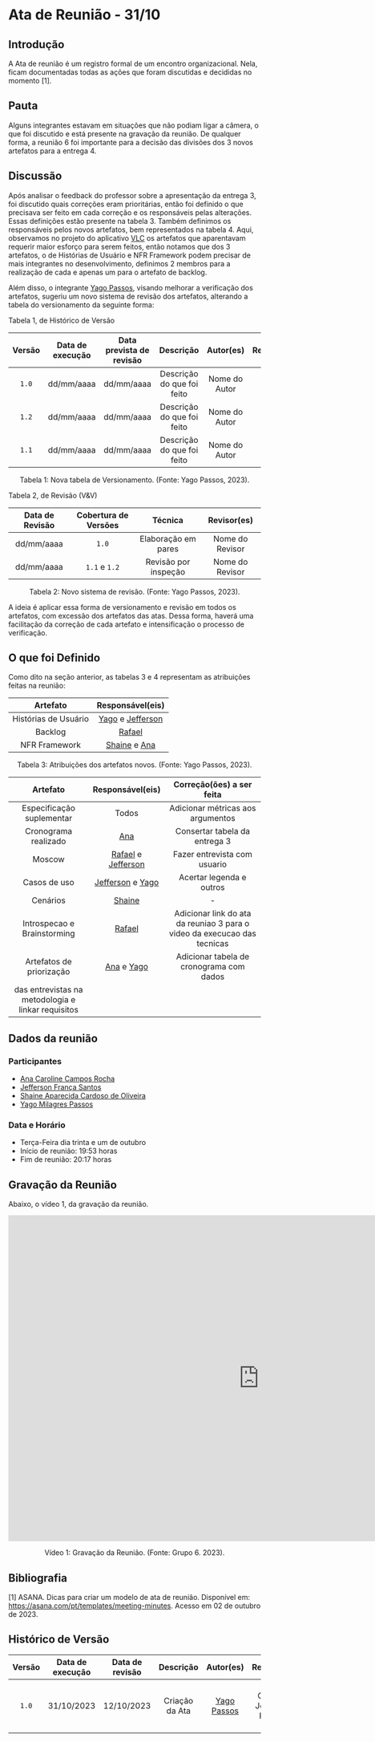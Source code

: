# Ata de Reunião - 31/10

## Introdução
A Ata de reunião é um registro formal de um encontro organizacional. Nela, ficam documentadas todas as ações que foram discutidas e decididas no momento [1]. 

## Pauta
Alguns integrantes estavam em situações que não podiam ligar a câmera, o que foi discutido e está presente na gravação da reunião. De qualquer forma, a reunião 6 foi importante para a decisão das divisões dos 3 novos artefatos para a entrega 4.

## Discussão
Após analisar o feedback do professor sobre a apresentação da entrega 3, foi discutido quais correções eram prioritárias, então foi definido o que precisava ser feito em cada correção e os responsáveis pelas alterações. Essas definições estão presente na tabela 3. Também definimos os responsáveis pelos novos artefatos, bem representados na tabela 4.
Aqui, observamos no projeto do aplicativo [VLC](https://github.com/Requisitos-de-Software/2023.1-VLC) os artefatos que aparentavam requerir maior esforço para serem feitos, então notamos que dos 3 artefatos, o de Histórias de Usuário e NFR Framework podem precisar de mais integrantes no desenvolvimento, definimos 2 membros para a realização de cada e apenas um para o artefato de backlog. 

Além disso, o integrante [Yago Passos](https://github.com/yagompassos), visando melhorar a verificação dos artefatos, sugeriu um novo sistema de revisão dos artefatos, alterando a tabela do versionamento da seguinte forma:

Tabela 1, de Histórico de Versão

| Versão | Data de execução | Data prevista de revisão |       Descrição      |         Autor(es)      |       Revisado          |
| :----: | :--------------: | :-------------: | :------------------------: | :----------------: | :-----------: |
| `1.0`  |    dd/mm/aaaa    |   dd/mm/aaaa    |   Descrição do que foi feito    | Nome do Autor | :heavy_check_mark: |
| `1.2`  |    dd/mm/aaaa    |   dd/mm/aaaa    |   Descrição do que foi feito    | Nome do Autor | :heavy_check_mark: |
| `1.1`  |    dd/mm/aaaa    |   dd/mm/aaaa    |   Descrição do que foi feito    | Nome do Autor | :heavy_check_mark: |

<div style="text-align: center">
<p> Tabela 1: Nova tabela de Versionamento. (Fonte: Yago Passos, 2023).</p>
</div>

Tabela 2, de Revisão (V&V)

| Data de Revisão | Cobertura de Versões  |          Técnica         |     Revisor(es)    |
| :------------: | :-------------: | :--------------------------: |  :---------------: |
|   dd/mm/aaaa   |    `1.0`   |    Elaboração em pares     |  Nome do Revisor |
|   dd/mm/aaaa   |  `1.1` e `1.2` |    Revisão por inspeção    |  Nome do Revisor |

<div style="text-align: center">
<p> Tabela 2: Novo sistema de revisão. (Fonte: Yago Passos, 2023).</p>
</div>

A ideia é aplicar essa forma de versionamento e revisão em todos os artefatos, com excessão dos artefatos das atas. Dessa forma, haverá uma facilitação da correção de cada artefato e intensificação o processo de verificação.


## O que foi Definido
Como dito na seção anterior, as tabelas 3 e 4 representam as atribuições feitas na reunião:

| Artefato  | Responsável(eis) |
| :-------: |  :-------: |
|  Histórias de Usuário | [Yago](https://github.com/yagompassos) e [Jefferson](https://github.com/Frans6) |
| Backlog | [Rafael](https://github.com/Rafael-gc) |
|  NFR Framework | [Shaine](https://github.com/shaineOliveira) e [Ana](https://github.com/anaaroch) | 

<div style="text-align: center">
<p> Tabela 3: Atribuições dos artefatos novos. (Fonte: Yago Passos, 2023).</p>
</div>

| Artefato | Responsável(eis) | Correção(ões) a ser feita | 
| :-------: |  :-------:  |  :-------: |
| Especificação suplementar | Todos | Adicionar métricas aos argumentos | 
| Cronograma realizado |[Ana](https://github.com/anaaroch) | Consertar tabela da entrega 3 | 
| Moscow |  [Rafael](https://github.com/Rafael-gc) e [Jefferson](https://github.com/Frans6) | Fazer entrevista com usuario | 
| Casos de uso |  [Jefferson](https://github.com/Frans6) e [Yago](https://github.com/yagompassos) | Acertar legenda e outros | 
| Cenários |  [Shaine](https://github.com/shaineOliveira) | - | 
| Introspecao e Brainstorming |  [Rafael](https://github.com/Rafael-gc) | Adicionar link do ata da reuniao 3 para o video da execucao das tecnicas | 
| Artefatos de priorização | [Ana](https://github.com/anaaroch) e [Yago](https://github.com/yagompassos) | Adicionar tabela de cronograma com dados
das entrevistas na metodologia e linkar requisitos | 

## Dados da reunião
### Participantes
- [Ana Caroline Campos Rocha](https://github.com/anaaroch)
- [Jefferson França Santos](https://github.com/Frans6)
- [Shaine Aparecida Cardoso de Oliveira](https://github.com/shaineOliveira)
- [Yago Milagres Passos](https://github.com/yagompassos)

### Data e Horário
- Terça-Feira dia trinta e um de outubro
- Início de reunião: 19:53 horas
- Fim de reunião: 20:17 horas

## Gravação da Reunião
Abaixo, o vídeo 1, da gravação da reunião.

<iframe width="1000vw" height="650vh" src="https://youtube.com/embed/_iz8_TJC_mQ" title="Reunião 5" frameborder="0" allow="accelerometer; autoplay; clipboard-write; encrypted-media; gyroscope; picture-in-picture" allowfullscreen=""></iframe>

<div style="text-align: center">
<p> Vídeo 1: Gravação da Reunião. (Fonte: Grupo 6. 2023).</p>
</div>

## Bibliografia

[1] ASANA. Dicas para criar um modelo de ata de reunião. Disponível em: https://asana.com/pt/templates/meeting-minutes. Acesso em 02 de outubro de 2023.

## Histórico de Versão

| Versão | Data de execução | Data de revisão |             Descrição             |                      Autor(es)                       |                     Revisor(es)                      |
| :----: | :--------------: | :-------------: | :-------------------------------: | :--------------------------------------------------: | :--------------------------------------------------: |
| `1.0`  |    31/10/2023    |   12/10/2023    | Criação da Ata |   [Yago Passos](https://github.com/yagompassos)    | Ana Caroline, Jefferson, Rafael e Shaíne |